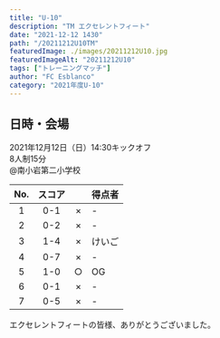 ```yaml
---
title: "U-10"
description: "TM エクセレントフィート"
date: "2021-12-12 1430"
path: "/20211212U10TM"
featuredImage: ./images/20211212U10.jpg
featuredImageAlt: "20211212U10"
tags: ["トレーニングマッチ"]
author: "FC Esblanco"
category: "2021年度U-10"
---
```


## 日時・会場

2021年12月12日（日）14:30キックオフ  
8人制15分  
@南小岩第二小学校

| No.| スコア |   | 得点者  |
|:--:|:------:|:-:|:--------|
| 1  | 0-1 | × |- |
| 2  | 0-2 | × |- |
| 3  | 1-4 | × |けいご |
| 4  | 0-7 | × |- |
| 5  | 1-0 | ○ |OG |
| 6  | 0-1 | × |- |
| 7  | 0-5 | × |- |

エクセレントフィートの皆様、ありがとうございました。
